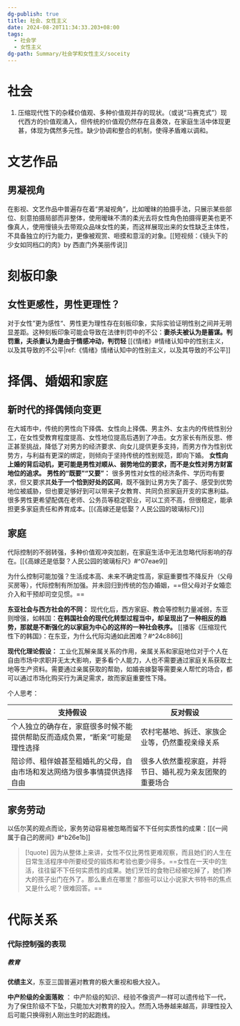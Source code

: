 ```yaml
---
dg-publish: true
title: 社会、女性主义
date: 2024-08-20T11:34:33.203+08:00
tags:
  - 社会学
  - 女性主义
dg-path: Summary/社会学和女性主义/soceity
---
```



# 社会

1. 压缩现代性下的杂糅价值观、多种价值观并存的现状。（或说“马赛克式”）现代西方的价值观涌入，但传统的价值观仍然存在且奏效，在家庭生活中体现更甚，体现为偶然多元性。缺少协调和整合的机制，使得矛盾难以调和。



# 文艺作品

## 男凝视角

在影视、文艺作品中普遍存在着“男凝视角”，比如暧昧的拍摄手法，只展示某些部位、刻意拍摄局部而非整体，使用暧昧不清的柔光去将女性角色拍摄得更美也更不像真人，使用慢镜头去带观众品味女性的美，而这样展现出来的女性缺乏主体性，不具备独立的行为能力，更像被观赏、咂摸和意淫的对象。[[短视频：《镜头下的少女如同档口的肉》by 西直门外美丽传说]]

# 刻板印象

## 女性更感性，男性更理性？

对于女性”更为感性“、男性更为理性存在刻板印象，实际实验证明性别之间并无明显差距。这种刻板印象可能会导致在法律判罚中的不公：**妻杀夫被认为是蓄谋。判罚重，夫杀妻认为是由于情感冲动，判罚轻**
[[《情绪》#情绪认知中的性别主义，以及其导致的不公平|ref:《情绪》情绪认知中的性别主义，以及其导致的不公平]]

# 择偶、婚姻和家庭

## 新时代的择偶倾向变更

在大城市中，传统的男性向下择偶、女性向上择偶、男主外、女主内的传统性别分工，在女性受教育程度提高、女性地位提高后遇到了冲击。女方家长有所反思、修正甚至挑战，降低了对男方的经济要求、向女儿提供更多支持，而男方作为性别优势方，与利益有更深的绑定，则倾向于坚持传统的性别规范，即向下婚。
**女性向上婚的背后动机，更可能是男性对顺从、弱势地位的要求，而不是女性对男方财富地位的追求。**
**男性的“既要”“又要”：**
很多男性对女性的经济条件、学历均有要求，但又要求其**处于一个恰到好处的区间**，既不强到让男方失了面子、感受到优势地位被威胁，但也要足够好到可以带来子女教育、共同负担家庭开支的实惠利益。很多男性更希望配偶在老师、公务员等稳定职业，可以工资不高，但很稳定，能承担更多家庭责任和养育成本。[[《高嫁还是低娶？人民公园的玻璃标尺》]]

## 家庭

代际控制的不弱转强，多种价值观冲突加剧，在家庭生活中无法忽略代际影响的存在。[[《高嫁还是低娶？人民公园的玻璃标尺》#^07eae9]]

为什么控制可能加强？生活成本高、未来不确定性高，家庭重要性不降反升（父母买房等），代际控制有所加强。并未回归到传统的包办婚姻，==但父母对子女婚恋介入和干预却司空见惯。==

**东亚社会与西方社会的不同：**
现代化后，西方家庭、教会等控制力量减弱，东亚则增强，如韩国：**在韩国社会的现代化转型过程当中，却呈现出了一种相反的趋势，那就是不断强化的以家庭为中心的这样的一种社会秩序。** [[播客《压缩现代性下的韩国》：在东亚，为什么代际沟通如此困难？#^24c886]]

**现代化理论假设：**
工业化瓦解亲属关系的作用，亲属关系和家庭地位对于个人在自由市场中求职并无太大影响，更多看个人能力，人也不需要通过家庭关系获取土地等生产资料。需要通过亲属获取的帮助，如婚丧嫁娶等需要亲人帮忙的场合，都可以通过市场化购买行为满足需求，故而家庭重要性下降。

个人思考：

| 支持假设                                    | 反对假设                         |
| --------------------------------------- | ---------------------------- |
| 个人独立的确存在，家庭很多时候不能提供帮助反而造成负累，“断亲”可能是理性选择 | 农村宅基地、拆迁、家族企业等，仍然重视亲缘关系      |
| 陪诊师、租伴娘甚至租婚礼的父母，自由市场和发达网络为很多事情提供选择自由    | 很多人依然重视家庭，并将节日、婚礼视为亲友团聚的重要场合 |

## 家务劳动

以伍尔芙的观点而论，家务劳动容易被忽略而留不下任何实质性的成果：[[《一间属于自己的房间》#^b26e1b]] 

>[!quote]  因为从整体上来讲，女性不仅比男性更难观察，而且她们的人生在日常生活程序中所要经受的锻炼和考验也要少得多。==女性在一天中的生活，往往留不下任何实质性的成果。她们烹饪的食物已经被吃掉了，她们养大的孩子出门在外了。那么重点在哪里？那些可以让小说家大书特书的焦点又是什么呢？很难回答。==



# 代际关系

### 代际控制强的表现

##### 教育

**优绩主义**，东亚三国普遍对教育的极大重视和极大投入。

**中产阶级的全面落败** ： 中产阶级的知识、经验不像资产一样可以遗传给下一代，为了保住阶级不下坠，只能加大对教育的投入。然而入场券越来越高，非理性投入后可能只换得别人刚出生时的起跑线。